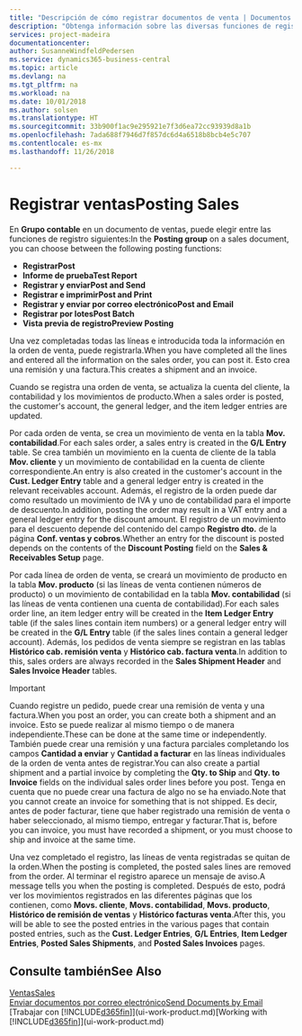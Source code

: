 ```yaml
---
title: "Descripción de cómo registrar documentos de venta | Documentos de Microsoft"
description: "Obtenga información sobre las diversas funciones de registro para registrar documentos de venta."
services: project-madeira
documentationcenter: 
author: SusanneWindfeldPedersen
ms.service: dynamics365-business-central
ms.topic: article
ms.devlang: na
ms.tgt_pltfrm: na
ms.workload: na
ms.date: 10/01/2018
ms.author: solsen
ms.translationtype: HT
ms.sourcegitcommit: 33b900f1ac9e295921e7f3d6ea72cc93939d8a1b
ms.openlocfilehash: 7ada688f7946d7f857dc6d4a6518b8bcb4e5c707
ms.contentlocale: es-mx
ms.lasthandoff: 11/26/2018

---
```

# <a name="posting-sales"></a><span data-ttu-id="ff264-103">Registrar ventas</span><span class="sxs-lookup"><span data-stu-id="ff264-103">Posting Sales</span></span>
<span data-ttu-id="ff264-104">En **Grupo contable** en un documento de ventas, puede elegir entre las funciones de registro siguientes:</span><span class="sxs-lookup"><span data-stu-id="ff264-104">In the **Posting group** on a sales document, you can choose between the following posting functions:</span></span>

* <span data-ttu-id="ff264-105">**Registrar**</span><span class="sxs-lookup"><span data-stu-id="ff264-105">**Post**</span></span>
* <span data-ttu-id="ff264-106">**Informe de prueba**</span><span class="sxs-lookup"><span data-stu-id="ff264-106">**Test Report**</span></span>
* <span data-ttu-id="ff264-107">**Registrar y enviar**</span><span class="sxs-lookup"><span data-stu-id="ff264-107">**Post and Send**</span></span>
* <span data-ttu-id="ff264-108">**Registrar e imprimir**</span><span class="sxs-lookup"><span data-stu-id="ff264-108">**Post and Print**</span></span>
* <span data-ttu-id="ff264-109">**Registrar y enviar por correo electrónico**</span><span class="sxs-lookup"><span data-stu-id="ff264-109">**Post and Email**</span></span>
* <span data-ttu-id="ff264-110">**Registrar por lotes**</span><span class="sxs-lookup"><span data-stu-id="ff264-110">**Post Batch**</span></span>
* <span data-ttu-id="ff264-111">**Vista previa de registro**</span><span class="sxs-lookup"><span data-stu-id="ff264-111">**Preview Posting**</span></span>

<span data-ttu-id="ff264-112">Una vez completadas todas las líneas e introducida toda la información en la orden de venta, puede registrarla.</span><span class="sxs-lookup"><span data-stu-id="ff264-112">When you have completed all the lines and entered all the information on the sales order, you can post it.</span></span> <span data-ttu-id="ff264-113">Esto crea una remisión y una factura.</span><span class="sxs-lookup"><span data-stu-id="ff264-113">This creates a shipment and an invoice.</span></span>

<span data-ttu-id="ff264-114">Cuando se registra una orden de venta, se actualiza la cuenta del cliente, la contabilidad y los movimientos de producto.</span><span class="sxs-lookup"><span data-stu-id="ff264-114">When a sales order is posted, the customer's account, the general ledger, and the item ledger entries are updated.</span></span>

<span data-ttu-id="ff264-115">Por cada orden de venta, se crea un movimiento de venta en la tabla **Mov. contabilidad**.</span><span class="sxs-lookup"><span data-stu-id="ff264-115">For each sales order, a sales entry is created in the **G/L Entry** table.</span></span> <span data-ttu-id="ff264-116">Se crea también un movimiento en la cuenta de cliente de la tabla **Mov. cliente** y un movimiento de contabilidad en la cuenta de cliente correspondiente.</span><span class="sxs-lookup"><span data-stu-id="ff264-116">An entry is also created in the customer's account in the **Cust. Ledger Entry** table and a general ledger entry is created in the relevant receivables account.</span></span> <span data-ttu-id="ff264-117">Además, el registro de la orden puede dar como resultado un movimiento de IVA y uno de contabilidad para el importe de descuento.</span><span class="sxs-lookup"><span data-stu-id="ff264-117">In addition, posting the order may result in a VAT entry and a general ledger entry for the discount amount.</span></span> <span data-ttu-id="ff264-118">El registro de un movimiento para el descuento depende del contenido del campo **Registro dto.** de la página **Conf. ventas y cobros**.</span><span class="sxs-lookup"><span data-stu-id="ff264-118">Whether an entry for the discount is posted depends on the contents of the **Discount Posting** field on the **Sales & Receivables Setup** page.</span></span>

<span data-ttu-id="ff264-119">Por cada línea de orden de venta, se creará un movimiento de producto en la tabla **Mov. producto** (si las líneas de venta contienen números de producto) o un movimiento de contabilidad en la tabla **Mov. contabilidad** (si las líneas de venta contienen una cuenta de contabilidad).</span><span class="sxs-lookup"><span data-stu-id="ff264-119">For each sales order line, an item ledger entry will be created in the **Item Ledger Entry** table (if the sales lines contain item numbers) or a general ledger entry will be created in the **G/L Entry** table (if the sales lines contain a general ledger account).</span></span> <span data-ttu-id="ff264-120">Además, los pedidos de venta siempre se registran en las tablas **Histórico cab. remisión venta** y **Histórico cab. factura venta**.</span><span class="sxs-lookup"><span data-stu-id="ff264-120">In addition to this, sales orders are always recorded in the **Sales Shipment Header** and **Sales Invoice Header** tables.</span></span>

> [!IMPORTANT]  
>   <span data-ttu-id="ff264-121">Cuando registre un pedido, puede crear una remisión de venta y una factura.</span><span class="sxs-lookup"><span data-stu-id="ff264-121">When you post an order, you can create both a shipment and an invoice.</span></span> <span data-ttu-id="ff264-122">Esto se puede realizar al mismo tiempo o de manera independiente.</span><span class="sxs-lookup"><span data-stu-id="ff264-122">These can be done at the same time or independently.</span></span> <span data-ttu-id="ff264-123">También puede crear una remisión y una factura parciales completando los campos **Cantidad a enviar** y **Cantidad a facturar** en las líneas individuales de la orden de venta antes de registrar.</span><span class="sxs-lookup"><span data-stu-id="ff264-123">You can also create a partial shipment and a partial invoice by completing the **Qty. to Ship** and **Qty. to Invoice** fields on the individual sales order lines before you post.</span></span> <span data-ttu-id="ff264-124">Tenga en cuenta que no puede crear una factura de algo no se ha enviado.</span><span class="sxs-lookup"><span data-stu-id="ff264-124">Note that you cannot create an invoice for something that is not shipped.</span></span> <span data-ttu-id="ff264-125">Es decir, antes de poder facturar, tiene que haber registrado una remisión de venta o haber seleccionado, al mismo tiempo, entregar y facturar.</span><span class="sxs-lookup"><span data-stu-id="ff264-125">That is, before you can invoice, you must have recorded a shipment, or you must choose to ship and invoice at the same time.</span></span>

<span data-ttu-id="ff264-126">Una vez completado el registro, las líneas de venta registradas se quitan de la orden.</span><span class="sxs-lookup"><span data-stu-id="ff264-126">When the posting is completed, the posted sales lines are removed from the order.</span></span> <span data-ttu-id="ff264-127">Al terminar el registro aparece un mensaje de aviso.</span><span class="sxs-lookup"><span data-stu-id="ff264-127">A message tells you when the posting is completed.</span></span> <span data-ttu-id="ff264-128">Después de esto, podrá ver los movimientos registrados en las diferentes páginas que los contienen, como **Movs. cliente**, **Movs. contabilidad**, **Movs. producto**, **Histórico de remisión de ventas** y **Histórico facturas venta**.</span><span class="sxs-lookup"><span data-stu-id="ff264-128">After this, you will be able to see the posted entries in the various pages that contain posted entries, such as the **Cust. Ledger Entries**, **G/L Entries**, **Item Ledger Entries**, **Posted Sales Shipments**, and **Posted Sales Invoices** pages.</span></span>

## <a name="see-also"></a><span data-ttu-id="ff264-129">Consulte también</span><span class="sxs-lookup"><span data-stu-id="ff264-129">See Also</span></span>
[<span data-ttu-id="ff264-130">Ventas</span><span class="sxs-lookup"><span data-stu-id="ff264-130">Sales</span></span>](sales-manage-sales.md)  
[<span data-ttu-id="ff264-131">Enviar documentos por correo electrónico</span><span class="sxs-lookup"><span data-stu-id="ff264-131">Send Documents by Email</span></span>](ui-how-send-documents-email.md)  
<span data-ttu-id="ff264-132">[Trabajar con [!INCLUDE[d365fin](includes/d365fin_md.md)]](ui-work-product.md)</span><span class="sxs-lookup"><span data-stu-id="ff264-132">[Working with [!INCLUDE[d365fin](includes/d365fin_md.md)]](ui-work-product.md)</span></span>


